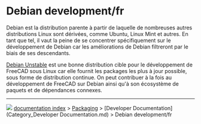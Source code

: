 # Debian development/fr
Debian est la distribution parente à partir de laquelle de nombreuses autres distributions Linux sont dérivées, comme Ubuntu, Linux Mint et autres. En tant que tel, il vaut la peine de se concentrer spécifiquement sur le développement de Debian car les améliorations de Debian filtreront par le biais de ses descendants.

[Debian Unstable](Debian_Unstable/fr.md) est une bonne distribution cible pour le développement de FreeCAD sous Linux car elle fournit les packages les plus à jour possible, sous forme de distribution continue. On peut contribuer à la fois au développement de FreeCAD sur Debian ainsi qu\'à son écosystème de paquets et de dépendances connexes.



---
![](images/Right_arrow.png) [documentation index](../README.md) > [Packaging](Category_Packaging.md) > [Developer Documentation](Category_Developer Documentation.md) > Debian development/fr
